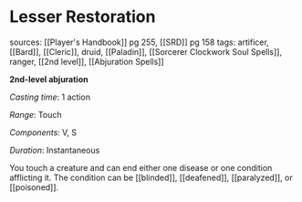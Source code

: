 # Lesser Restoration
sources: [[Player's Handbook]] pg 255, [[SRD]] pg 158
tags: artificer, [[Bard]], [[Cleric]], druid, [[Paladin]], [[Sorcerer Clockwork Soul Spells]], ranger, [[2nd level]], [[Abjuration Spells]]

**2nd-level abjuration**

*Casting time*: 1 action

*Range*: Touch

*Components*: V, S

*Duration*: Instantaneous

You touch a creature and can end either one disease or one condition afflicting it. The condition can be [[blinded]], [[deafened]], [[paralyzed]], or [[poisoned]].
